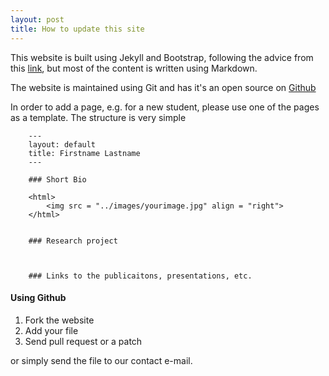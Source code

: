 ```yaml
---
layout: post
title: How to update this site
---
```


This website is built using Jekyll and Bootstrap, following the advice from this [link](http://code.tutsplus.com/articles/building-static-sites-with-jekyll--net-22211), but most of the content is written using Markdown.

The website is maintained using Git and has it's an open source on [Github](http://turbulencelab.github.io)


In order to add a page, e.g. for a new student, please use one of the pages as a template. The structure is very simple


		---
		layout: default
		title: Firstname Lastname
		---

		### Short Bio

		<html>
			<img src = "../images/yourimage.jpg" align = "right">
		</html>


		### Research project



		### Links to the publicaitons, presentations, etc.  




#### Using Github

1. Fork the website
2. Add your file
3. Send pull request or a patch

or simply send the file to our contact e-mail.
